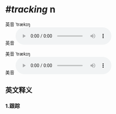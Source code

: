 # ***\#tracking*** n
英音 ˈtrækɪŋ  
英音
<audio src="./media/tracking1_AAC.aac" controls="controls"></audio>

美音 ˈtrækɪŋ  
美音
<audio src="./media/tracking2_AAC.aac" controls="controls"></audio>



  

英文释义
---
### 1.**跟踪**  


